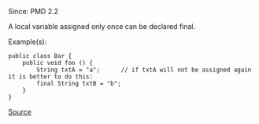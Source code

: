 Since: PMD 2.2

A local variable assigned only once can be declared final.

Example(s):
```
public class Bar {
	public void foo () {
		String txtA = "a"; 		// if txtA will not be assigned again it is better to do this:
		final String txtB = "b";
	}
}
```

[Source](https://pmd.github.io/pmd-5.5.4/pmd-java/rules/java/optimizations.html#LocalVariableCouldBeFinal)
